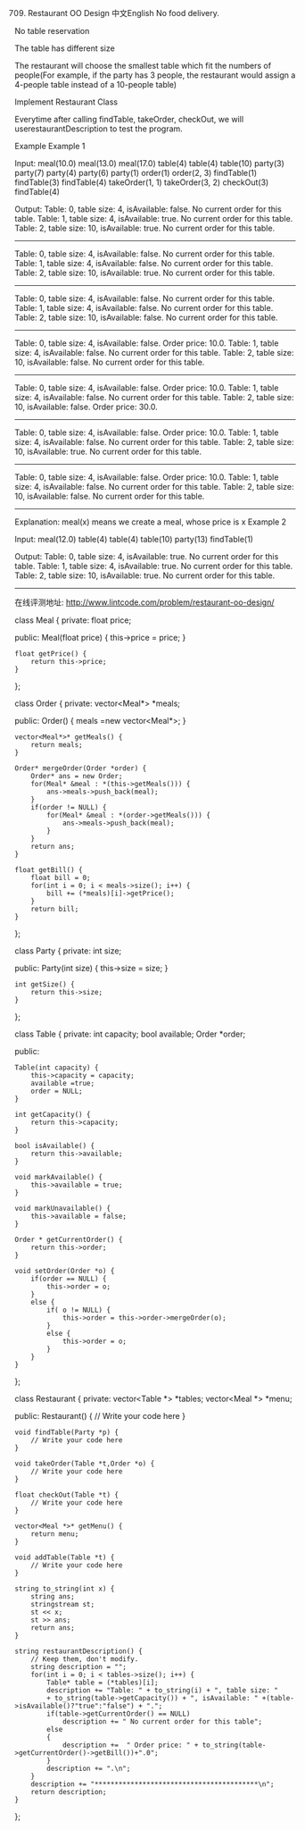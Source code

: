 709. Restaurant OO Design
中文English
No food delivery.

No table reservation

The table has different size

The restaurant will choose the smallest table which fit the numbers of people(For example, if the party has 3 people, the restaurant would assign a 4-people table instead of a 10-people table)

Implement Restaurant Class

Everytime after calling findTable, takeOrder, checkOut, we will userestaurantDescription to test the program.

Example
Example 1

Input:
meal(10.0)
meal(13.0)
meal(17.0)
table(4)
table(4)
table(10)
party(3)
party(7)
party(4)
party(6)
party(1)
order(1)
order(2, 3)
findTable(1)
findTable(3)
findTable(4)
takeOrder(1, 1)
takeOrder(3, 2)
checkOut(3)
findTable(4)

Output:
Table: 0, table size: 4, isAvailable: false. No current order for this table.
Table: 1, table size: 4, isAvailable: true. No current order for this table.
Table: 2, table size: 10, isAvailable: true. No current order for this table.
*****************************************

Table: 0, table size: 4, isAvailable: false. No current order for this table.
Table: 1, table size: 4, isAvailable: false. No current order for this table.
Table: 2, table size: 10, isAvailable: true. No current order for this table.
*****************************************

Table: 0, table size: 4, isAvailable: false. No current order for this table.
Table: 1, table size: 4, isAvailable: false. No current order for this table.
Table: 2, table size: 10, isAvailable: false. No current order for this table.
*****************************************

Table: 0, table size: 4, isAvailable: false. Order price: 10.0.
Table: 1, table size: 4, isAvailable: false. No current order for this table.
Table: 2, table size: 10, isAvailable: false. No current order for this table.
*****************************************

Table: 0, table size: 4, isAvailable: false. Order price: 10.0.
Table: 1, table size: 4, isAvailable: false. No current order for this table.
Table: 2, table size: 10, isAvailable: false. Order price: 30.0.
*****************************************

Table: 0, table size: 4, isAvailable: false. Order price: 10.0.
Table: 1, table size: 4, isAvailable: false. No current order for this table.
Table: 2, table size: 10, isAvailable: true. No current order for this table.
*****************************************

Table: 0, table size: 4, isAvailable: false. Order price: 10.0.
Table: 1, table size: 4, isAvailable: false. No current order for this table.
Table: 2, table size: 10, isAvailable: false. No current order for this table.
*****************************************

Explanation:
meal(x) means we create a meal, whose price is x
Example 2

Input:
meal(12.0)
table(4)
table(4)
table(10)
party(13)
findTable(1)

Output:
Table: 0, table size: 4, isAvailable: true. No current order for this table.
Table: 1, table size: 4, isAvailable: true. No current order for this table.
Table: 2, table size: 10, isAvailable: true. No current order for this table.
*****************************************
在线评测地址: http://www.lintcode.com/problem/restaurant-oo-design/


class Meal {
private:
	float price;
	
public:
	Meal(float price) {
		this->price = price;
	}
	
	float getPrice() {
		return this->price;
	}
};

class Order {
private:
	vector<Meal*> *meals;
	
public:
	Order() {
		meals =new vector<Meal*>;
	}
	
	vector<Meal*>* getMeals() {
		return meals;
	}
	
	Order* mergeOrder(Order *order) {
		Order* ans = new Order;
		for(Meal* &meal : *(this->getMeals())) {
			ans->meals->push_back(meal);
		}
		if(order != NULL) {
			for(Meal* &meal : *(order->getMeals())) {
				ans->meals->push_back(meal);
			}
		}
		return ans;
	}
	
	float getBill() {
		float bill = 0;
		for(int i = 0; i < meals->size(); i++) {
			bill += (*meals)[i]->getPrice();
		}
		return bill;
	}
};

class Party {
private:
		int size;
	
public:
	Party(int size) {
		this->size = size;
	}
	
	int getSize() {
		return this->size;
	}
};

class Table {
private:
	int capacity;
	bool available;
	Order *order;
	
public:
	
	Table(int capacity) {
		this->capacity = capacity;
		available =true;
		order = NULL;
	}
	
	int getCapacity() {
		return this->capacity;
	}
	
	bool isAvailable() {
		return this->available;
	}
	
	void markAvailable() {
		this->available = true;
	}
	
	void markUnavailable() {
		this->available = false;
	}
	
	Order * getCurrentOrder() {
		return this->order;
	}
	
	void setOrder(Order *o) {
		if(order == NULL) {
			this->order = o;
		}
		else {
			if( o != NULL) {
				this->order = this->order->mergeOrder(o);
			}
			else {
				this->order = o;
			}
		}
	}
};

class Restaurant {
private:
	vector<Table *> *tables;
	vector<Meal *> *menu;
	
public:
	Restaurant() {
		// Write your code here
	}
	
	void findTable(Party *p) {
		// Write your code here
	}
	
	void takeOrder(Table *t,Order *o) {
		// Write your code here
	}
	
	float checkOut(Table *t) {
		// Write your code here
	}
	
	vector<Meal *>* getMenu() {
		return menu;
	}
	
	void addTable(Table *t) {
		// Write your code here
	}
	
	string to_string(int x) {
		string ans;
		stringstream st;
		st << x;
		st >> ans;
		return ans;
	}
	
	string restaurantDescription() {
        // Keep them, don't modify.
		string description = "";
		for(int i = 0; i < tables->size(); i++) {
			Table* table = (*tables)[i];
			description += "Table: " + to_string(i) + ", table size: " 
			+ to_string(table->getCapacity()) + ", isAvailable: " +(table->isAvailable()?"true":"false") + ".";
			if(table->getCurrentOrder() == NULL)
				description += " No current order for this table";
			else 
			{
				description +=  " Order price: " + to_string(table->getCurrentOrder()->getBill())+".0";
			}
			description += ".\n";
		}
		description += "*****************************************\n";
		return description;
	}
	
};